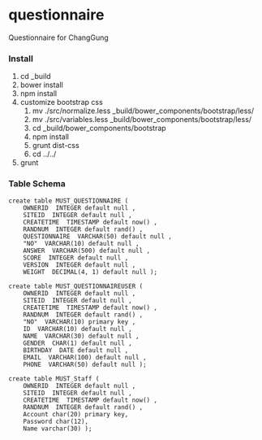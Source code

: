 questionnaire
=============

Questionnaire for ChangGung

### Install

1. cd _build
1. bower install
1. npm install
1. customize bootstrap css
	1. mv ./src/normalize.less \_build/bower_components/bootstrap/less/
	1. mv ./src/variables.less \_build/bower_components/bootstrap/less/
	1. cd \_build/bower_components/bootstrap
	1. npm install
	1. grunt dist-css
	1. cd ../../
1. grunt

### Table Schema

	create table MUST_QUESTIONNAIRE (
		OWNERID  INTEGER default null ,
		SITEID  INTEGER default null ,
		CREATETIME  TIMESTAMP default now() ,
		RANDNUM  INTEGER default rand() ,
		QUESTIONNAIRE  VARCHAR(50) default null ,
		"NO"  VARCHAR(10) default null ,
		ANSWER  VARCHAR(500) default null ,
		SCORE  INTEGER default null ,
		VERSION  INTEGER default null ,
		WEIGHT  DECIMAL(4, 1) default null );

	create table MUST_QUESTIONNAIREUSER (
		OWNERID  INTEGER default null ,
		SITEID  INTEGER default null ,
		CREATETIME  TIMESTAMP default now() ,
		RANDNUM  INTEGER default rand() ,
		"NO"  VARCHAR(10) primary key ,
		ID  VARCHAR(10) default null ,
		NAME  VARCHAR(30) default null ,
		GENDER  CHAR(1) default null ,
		BIRTHDAY  DATE default null ,
		EMAIL  VARCHAR(100) default null ,
		PHONE  VARCHAR(50) default null );

	create table MUST_Staff (
		OWNERID  INTEGER default null ,
		SITEID  INTEGER default null ,
		CREATETIME  TIMESTAMP default now() ,
		RANDNUM  INTEGER default rand() ,
		Account char(20) primary key,
		Password char(12),
		Name varchar(30) );


